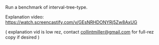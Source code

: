 Run a benchmark of interval-tree-type.

Explanation video: https://watch.screencastify.com/v/GEsNRHDONYRj5Zw8AxUG

( explanation vid is low rez, contact collintmiller@gmail.com for full-rez copy if desired )

